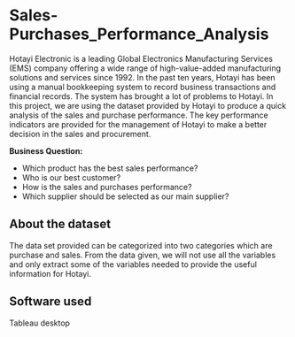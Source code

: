 # Sales-Purchases_Performance_Analysis
Hotayi Electronic is a leading Global Electronics Manufacturing Services (EMS) company offering a wide range of high-value-added manufacturing solutions and services since 1992. 
In the past ten years, Hotayi has been using a manual bookkeeping system to record business transactions and financial records. The system has brought a lot of problems to Hotayi. In this project, we are using the dataset provided by Hotayi to produce a quick analysis of the sales and purchase performance. The key performance indicators are provided for the management of Hotayi to make a better decision in the sales and procurement. 

**Business Question:**
- Which product has the best sales performance?
- Who is our best customer?
- How is the sales and purchases performance?
- Which supplier should be selected as our main supplier?

## About the dataset
The data set provided can be categorized into two categories which are purchase and sales. From the data given, we will not use all the variables and only extract some of the variables needed to provide the useful information for Hotayi.

## Software used
Tableau desktop
